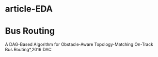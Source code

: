 # article-EDA
# Bus Routing
A DAG-Based Algorithm for Obstacle-Aware Topology-Matching On-Track Bus Routing*,2019 DAC
